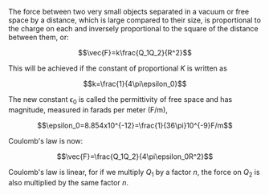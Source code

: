 The force between two very small objects separated in a vacuum or free space by a distance, which is large compared to their size, is proportional to the charge on each and inversely proportional to the square of the distance between them, or:

$$\vec{F}=k\frac{Q_1Q_2}{R^2}$$

This will be achieved if the constant of proportional $K$ is written as

$$k=\frac{1}{4\pi\epsilon_0}$$

The new constant $\epsilon_0$ is called the permittivity of free space and has magnitude, measured in farads per meter (F/m),

$$\epsilon_0=8.854x10^{-12}=\frac{1}{36\pi}10^{-9}F/m$$

Coulomb's law is now:

$$\vec{F}=\frac{Q_1Q_2}{4\pi\epsilon_0R^2}$$

Coulomb's law is linear, for if we multiply $Q_1$ by a factor $n$, the force on $Q_2$ is also multiplied by the same factor $n$.
